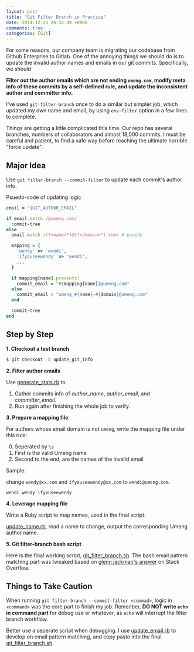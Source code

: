 ```yaml
---
layout: post
title: "Git Filter Branch in Practice"
date: 2014-12-25 20:54:49 +0800
comments: true
categories: [Git]
---
```


For some reasons, our company team is migrating our codebase from Github Enterprise to Gitlab. One of the annoying things we should do is to update the invalid author names and emails in our git commits. Specifically, we should

**Filter out the author emails which are not ending `umeng.com`, modify meta info of these commits by a self-defined rule, and update the inconsistent author and committer info.**

I've used `git-filter-branch` once to do a similar but simpler job, which updated my own name and email, by using `env-filter` option in a few lines to complete.

Things are getting a little complicated this time. Our repo has several branches, numbers of collaborators and almost 18,000 commits. I must be careful and patient, to find a safe way before reaching the ultimate horrible "force update".

## Major Idea

Use `git filter-branch --commit-filter` to update each commit's author info.

Psuedo-code of updating logic

```ruby
email = "$GIT_AUTHOR_EMAIL"

if email.match /@umeng.com/
  commit-tree
else
  email.match /(?<name>*)@(?<domain>*).com/ # psuedo

  mapping = {
    'wendy' => 'wendi',
    'ifyouseewendy' => 'wendi',
    ...
  }

  if mapping[name].presents?
    commit_email = "#{mapping[name]}@umeng.com"
  else
    commit_email = "umeng_#{name}-#{domain}@umeng.com"
  end

  commit-tree
end
```

## Step by Step

**1. Checkout a test branch**

```sh
$ git checkout -b update_git_info
```

**2. Filter author emails**

Use [generate_stats.rb](https://gist.github.com/ifyouseewendy/9bdf7ad7173f9c78026c#file-generate_stats-rb) to

1. Gather commits info of *author_name*, *author_email*, and *committer_email*.
2. Run again after finishing the whole job to verify.


**3. Prepare a mapping file**

For authors whose email domain is not `umeng`, write the mapping file under this rule:

0. Seperated by `\s`
1. First is the valid Umeng name
2. Second to the end, are the names of the invalid email

Sample:

change `wendy@xx.com` and `ifyouseewendy@xx.com` to `wendi@umeng.com`.

```
wendi wendy ifyouseewendy
```

**4. Leverage mapping file**

Write a Ruby script to map names, used in the final script.

[update_name.rb](https://gist.github.com/ifyouseewendy/9bdf7ad7173f9c78026c#file-update_name-rb), read a name to change, output the corresponding Umeng author name.

**5. Git filter-branch bash script**

Here is the final working script, [git\_filter_branch.sh](https://gist.github.com/ifyouseewendy/9bdf7ad7173f9c78026c#file-git_filter_branch-sh). The bash email pattern matching part was tweaked based on [glenn jackman's answer](http://stackoverflow.com/questions/14170873/bash-regex-email-matching) on Stack Overflow.

## Things to Take Caution

When running `git filter-branch --commit-filter <commad>`, logic in `<command>` was the core part to finish my job. Remenber, **DO NOT write `echo` in command part** for debug use or whatever, as `echo` will interrupt the filter branch workflow.

Better use a seperate script when debugging. I use [update_email.rb](https://gist.github.com/ifyouseewendy/9bdf7ad7173f9c78026c#file-update_email-sh) to develop on email pattern matching, and copy paste into the final [git\_filter_branch.sh](https://gist.github.com/ifyouseewendy/9bdf7ad7173f9c78026c#file-git_filter_branch-sh).


